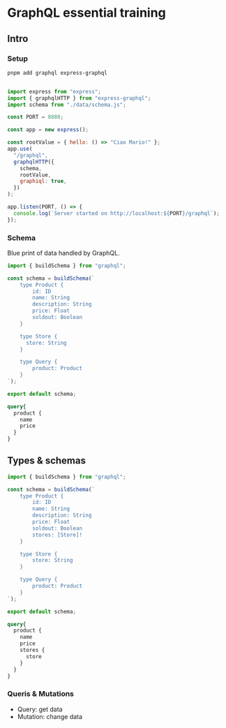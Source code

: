 # GraphQL essential training

## Intro

### Setup

```sh
pnpm add graphql express-graphql
```

```js

import express from "express";
import { graphqlHTTP } from "express-graphql";
import schema from "./data/schema.js";

const PORT = 8080;

const app = new express();

const rootValue = { hello: () => "Ciao Mario!" };
app.use(
  "/graphql",
  graphqlHTTP({
    schema,
    rootValue,
    graphiql: true,
  })
);

app.listen(PORT, () => {
  console.log(`Server started on http://localhost:${PORT}/graphql`);
});
```

### Schema

Blue print of data handled by GraphQL.

```js
import { buildSchema } from "graphql";

const schema = buildSchema(`
    type Product {
        id: ID
        name: String
        description: String
        price: Float
        soldout: Boolean
    }

    type Store {
      store: String
    }

    type Query {
        product: Product
    }
`);

export default schema;
```

```graphql
query{
  product {
    name
    price
  }
}
```

## Types & schemas

```js
import { buildSchema } from "graphql";

const schema = buildSchema(`
    type Product {
        id: ID
        name: String
        description: String
        price: Float
        soldout: Boolean
        stores: [Store]!
    }

    type Store {
        store: String
    }

    type Query {
        product: Product
    }
`);

export default schema;
```

```graphql
query{
  product {
    name
    price
    stores {
      store
    }
  }
}
```

### Queris & Mutations

- Query: get data
- Mutation: change data